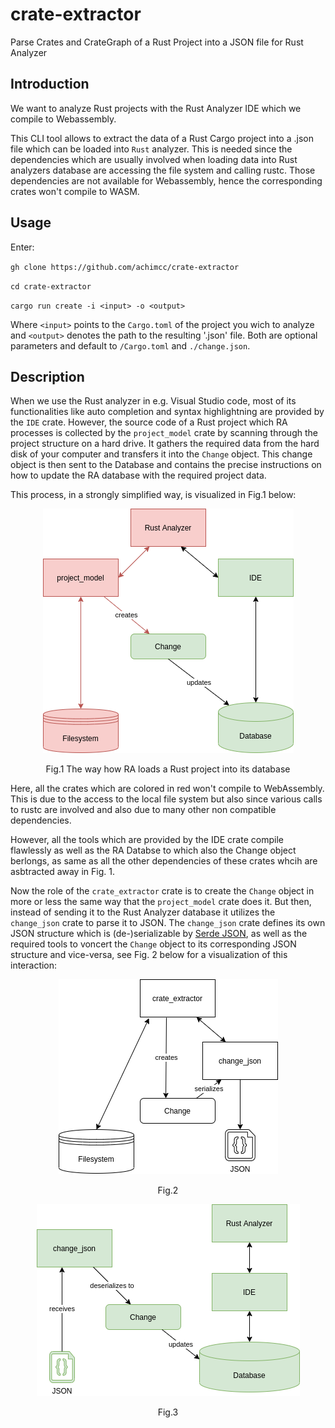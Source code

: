 # crate-extractor

Parse Crates and CrateGraph of a Rust Project into a JSON file for Rust Analyzer

## Introduction

We want to analyze Rust projects with the Rust Analyzer IDE which we compile to Webassembly.

This CLI tool allows to extract the data of a Rust Cargo project into a .json file which can be loaded into `Rust` analyzer. This is needed since the dependencies which are usually involved when loading data into Rust analyzers database are accessing the file system and calling rustc. Those dependencies are not available for Webassembly, hence the corresponding crates won't compile to WASM.

## Usage

Enter:

`gh clone https://github.com/achimcc/crate-extractor`

`cd crate-extractor`

`cargo run create -i <input> -o <output>`

Where `<input>` points to the `Cargo.toml` of the project you wich to analyze and `<output>` denotes the path to the resulting '.json' file. Both are optional parameters and default to `/Cargo.toml` and `./change.json`.

## Description

When we use the Rust analyzer in e.g. Visual Studio code, most of its functionalities like auto completion and syntax highlightning are provided by the `IDE` crate. However, the source code of a Rust project which RA processes is collected by the `project_model` crate by scanning through the project structure on a hard drive. It gathers the required data from the hard disk of your computer and transfers it into the `Change` object. This change object is then sent to the Database and contains the precise instructions on how to update the RA database with the required project data.

This process, in a strongly simplified way, is visualized in Fig.1 below:

<figure>
<p align="center">
  <img src="architecture1.png" alt="Rust Analyzer">
  <figcaption><p align="center">Fig.1 The way how RA loads a  Rust project into its database</p></figcaption>
  </p>
</figure>

Here, all the crates which are colored in red won't compile to WebAssembly. This is due to the access to the local file system but also since various calls to rustc are involved and also due to many other non compatible dependencies.

However, all the tools which are provided by the IDE crate compile flawlessly as well as the RA Databse to which also the Change object berlongs, as same as all the other dependencies of these crates whcih are asbtracted away in Fig. 1.

Now the role of the `crate_extractor` crate is to create the `Change` object in more or less the same way that the `project_model` crate does it. But then, instead of sending it to the Rust Analyzer database it utilizes the `change_json` crate to parse it to JSON. The `change_json` crate defines its own JSON structure which is (de-)serializable by [Serde JSON](https://github.com/serde-rs/json), as well as the required tools to voncert the `Change` object to its corresponding JSON structure and vice-versa, see Fig. 2 below for a visualization of this interaction:

<figure>
<p align="center">
  <img src="architecture2.png" alt="Cli Tool">
  <figcaption><p align="center">Fig.2</p></figcaption>
  </p>
</figure>
<figure>
<p align="center">
  <img src="architecture3.png" alt="WASM Setup for RA">
  <figcaption><p align="center">Fig.3</p></figcaption>
  </p>
</figure>
